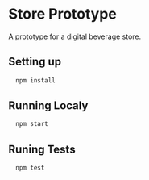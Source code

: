 # Store Prototype

A prototype for a digital beverage store.

## Setting up

```bash
  npm install
```

## Running Localy

```bash
  npm start
```

## Runing Tests

```bash
  npm test
```
